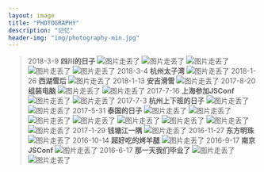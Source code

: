```yaml
---
layout: image
title: "PHOTOGRAPHY"
description: "记忆"
header-img: "img/photography-min.jpg"
---
```


> 2018-3-9 **四川的日子**
![图片走丢了](http://cdn-rainey.bingqichen.me/2018-04-10-619e3808-UNADJUSTEDNONRAW_thumb_ad3.jpg)
![图片走丢了](http://cdn-rainey.bingqichen.me/2018-04-10-619e3808-UNADJUSTEDNONRAW_thumb_ad4.jpg)
![图片走丢了](http://cdn-rainey.bingqichen.me/2018-04-10-3362897a-pVfiLo26QFusMAaXJrJqvw_thumb_ac6.jpg)
![图片走丢了](http://cdn-rainey.bingqichen.me/2018-04-10-59c2e812-9Hukw%2bFLRzmUMxmMTY4yyA_thumb_aec.jpg)
![图片走丢了](http://cdn-rainey.bingqichen.me/2018-04-10-59c2e812-GUzsByjwQH6dYdx85dQI9A_thumb_ae6.jpg)
> 2018-3-4 **杭州太子湾**
![图片走丢了](http://cdn-rainey.bingqichen.me/2018-04-10-81819a86-%e5%a4%aa%e5%ad%90%e6%b9%be.jpg)
> 2018-1-26 **西湖雪后**
![图片走丢了](http://cdn-rainey.bingqichen.me/2018-04-10-0173749f-%e8%a5%bf%e6%b9%96%e9%9b%aa%e6%99%af.jpg)
> 2018-1-13 **安吉滑雪**
![图片走丢了](http://cdn-rainey.bingqichen.me/2018-04-10-6618e48c-%e5%ae%89%e5%90%89%e6%bb%91%e9%9b%aa.jpg)
> 2017-8-20 **组装电脑**
![图片走丢了](http://cdn-rainey.bingqichen.me/2018-04-10-d317974d-%e7%bb%84%e8%a3%85%e6%9c%ba1.jpg)
![图片走丢了](http://cdn-rainey.bingqichen.me/2018-04-10-86127a36-%e7%bb%84%e8%a3%85%e6%9c%ba.jpg)
> 2017-7-16 **上海参加JSConf**
![图片走丢了](http://cdn-rainey.bingqichen.me/2018-04-10-02be6ad4-JSConf1.jpg)
![图片走丢了](http://cdn-rainey.bingqichen.me/2018-04-10-02be6ad4-JSConf2.jpg)
> 2017-7-3 **杭州上下班的日子**
![图片走丢了](http://cdn-rainey.bingqichen.me/2018-04-10-ec1ec37e-%e8%a1%97%e6%99%af.jpg)
![图片走丢了](http://cdn-rainey.bingqichen.me/2018-04-10-9a2bdcec-%e4%b8%8b%e7%8f%ad%e8%b7%af%e4%b8%8a.jpg)
> 2017-5-31 **泰国的日子**
![图片走丢了](http://cdn-rainey.bingqichen.me/2018-04-10-7b0d0484-%e8%8a%ad%e4%b8%9c%e6%b5%b7%e6%bb%a9_1.jpg)
![图片走丢了](http://cdn-rainey.bingqichen.me/2018-04-10-66ba8d7d-%e8%8a%ad%e4%b8%9c%e6%b5%b7%e6%bb%a9_2.jpg)
![图片走丢了](http://cdn-rainey.bingqichen.me/2018-04-10-d03908a4-%e8%8a%ad%e4%b8%9c%e6%b5%b7%e6%bb%a9_3.jpg)
![图片走丢了](http://cdn-rainey.bingqichen.me/2018-04-10-d03908a4-phuket.jpg)
![图片走丢了](http://cdn-rainey.bingqichen.me/2018-04-10-d03908a4-Thailand_5.jpg)
![图片走丢了](http://cdn-rainey.bingqichen.me/2018-04-10-ebc44887-Thailand_6.jpg)
![图片走丢了](http://cdn-rainey.bingqichen.me/2018-04-10-ebc44887-Thailand_7.jpg)
![图片走丢了](http://cdn-rainey.bingqichen.me/2018-04-10-f10053fe-%e6%9b%bc%e8%b0%b7%e5%9f%8e%e5%b8%82.jpg)
> 2017-1-29 **钱塘江一隅**
![图片走丢了](http://cdn-rainey.bingqichen.me/2018-04-10-683884ca-%e9%92%b1%e5%a1%98%e6%b1%9f%e4%b8%80%e9%9a%85.jpg)
> 2016-11-27 **东方明珠**
![图片走丢了](http://cdn-rainey.bingqichen.me/2018-04-10-4680ba8e-ShangHai_1.jpg)
> 2016-10-14 **超好吃的烤羊腿**
![图片走丢了](http://cdn-rainey.bingqichen.me/2018-04-10-99f1f17a-UNADJUSTEDNONRAW_thumb_221.jpg)
> 2016-9-17 **南京JSConf**
![图片走丢了](http://cdn-rainey.bingqichen.me/2018-04-10-fc76b7f0-JSConf.jpg)
> 2016-6-17 **那一天我们毕业了**
![图片走丢了](http://cdn-rainey.bingqichen.me/2018-04-10-3f0236c9-NingBo_1.jpg)
![图片走丢了](http://cdn-rainey.bingqichen.me/2018-04-10-db1bc8b8-NingBo_2.jpg)